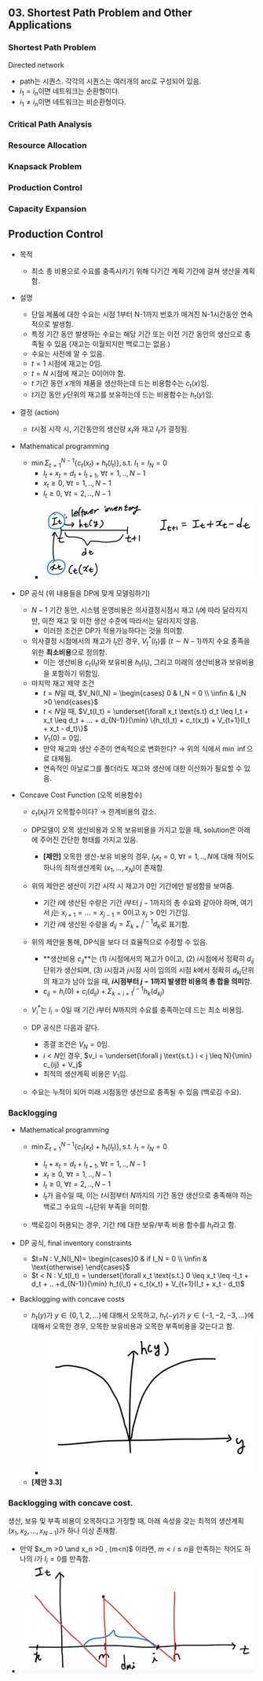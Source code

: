 ## 03. Shortest Path Problem and Other Applications

### Shortest Path Problem

Directed network

- path는 시퀀스. 각각의 시퀀스는 여러개의 arc로 구성되어 있음.
- $i_1 = i_n$이면 네트워크는 순환형이다.
- $i_1 \neq i_n$이면 네트워크는 비순환형이다.

### Critical Path Analysis



### Resource Allocation



### Knapsack Problem



### Production Control



### Capacity Expansion



## Production Control

- 목적
  
  - 최소 총 비용으로 수요를 충족시키기 위해 다기간 계획 기간에 걸쳐 생산을 계획함.
  
- 설명
  - 단일 제품에 대한 수요는 시점 1부터 N-1까지 번호가 매겨진 N-1시간동안 연속적으로 발생함.
  - 특정 기간 동안 발생하는 수요는 해당 기간 또는 이전 기간 동안의 생산으로 충족될 수 있음 (재고는 이월되지만 백로그는 없음.)
  - 수요는 사전에 알 수 있음.
  - $t=1$ 시점에 재고는 0임.
  - $t=N$ 시점에 재고는 0이어야 함.
  - $t$ 기간 동안 $x$개의 제품을 생산하는데 드는 비용함수는 $c_t(x)$임.
  - $t$기간 동안 $y$단위의 재고를 보유하는데 드는 비용함수는  $h_t(y)$임.
  
- 결정 (action)
  
  - $t$시점 시작 시, 기간동안의  생산량 $x_t$와 재고 $I_t$가 결정됨.
  
- Mathematical programming 
  - $\min \Sigma^{N-1}_{t=1} \{c_t(x_t) + h_t(I_t)\}, \text{s.t.} \ I_1 = I_N = 0$
    - $I_t + x_t=d_t + I_{t+1}, \ \forall t = 1,..,N-1$
    - $x_t \geq 0, \ \forall t = 1,.. , N-1$
    - $I_t \geq 0, \ \forall t = 2,..,N-1$
    - ![image-20230919233640565](.\img\image-20230919233640565.png)
  
- DP 공식 (위 내용들을 DP에 맞게 모델링하기)
  - $N-1$ 기간 동안, 시스템 운영비용은 의사결정시점시 재고 $I_t$에 따라 달라지지만, 이전 재고 및 이전 생산 수준에 따라서는 달라지지 않음.
    - 이러한 조건은 DP가 적용가능하다는 것을 의미함.
  - 의사결정 시점에서의 재고가 $I_t$인 경우, $V_t^*(I_t)$를 $(t \sim N-1)$까지 수요 충족을 위한 **최소비용**으로 정의함.
    - 이는 생산비용 $c_t(I_t)$와 보유비용 $h_t(I_t)$, 그리고 미래의 생산비용과 보유비용을 포함하기 위함임.
  - 마지막 재고 제약 조건 
    - $t=N$일 때, $V_N(I_N) = \begin{cases} 0 & I_N = 0 \\ \infin & I_N >0 \end{cases}$
    - $t<N$일 때, $V_t(I_t) = \underset{\forall x_t \text{s.t} d_t \leq I_t + x_t \leq d_t + ... + d_{N-1}}{\min} \{h_t(I_t) + c_t(x_t) + V_{t+1}(I_t + x_t - d_t)\}$
    - $V_1(0) = 0$임.
    - 만약 재고와 생산 수준이 연속적으로 변화한다? $\rightarrow$ 위의 식에서 $\min$ $\inf$으로 대체됨.
    - 연속적인 아날로그를 풀더라도 재고와 생산에 대한 이산화가 필요할 수 있음.
  
- Concave Cost Function (오목 비용함수)
  - $c_t(x_t)$가 오목함수이다? $\rightarrow$ 한계비용의 감소.
  - DP모델이 오목 생산비용과 오목 보유비용을 가지고 있을 때, solution은 아래에 주어진 간단한 형태를 가지고 있음.
    - **[제안]** 오목한 생산-보유 비용의 경우, $I_t x_t = 0, \ \forall t = 1,..,N$에 대해 적어도 하나의 최적생산계획 $(x_1, ..., x_N)$이 존재함.
  - 위의 제안은 생산이 기간 시작 시 재고가 0인 기간에만 발생함을 보여줌.
    - 기간 $i$에 생산된 수량은 기간 $i$부터 $j-1$까지의 총 수요와 같아야 하며, 여기서 $j$는 $x_{i+1}=...=x_{j-1}=0$이고 $x_j >0$인 기간임.
    - 기간 $i$에 생산된 수량을 $d_{ij} = \Sigma^{j-1}_{k=i}d_k$로 표기함.
  - 위의 제안을 통해, DP식을 보다 더 효율적으로 수정할 수 있음.
    - **생산비용 $c_{ij}$**는 (1) $i$시점에서의 재고가 0이고, (2) $i$시점에서 정확히 $d_{ij}$단위가 생산되며, (3) $i$시점과 $j$시점 사이 임의의 시점 $k$에서 정확히 $d_{kj}$단위의 재고가 남아 있을 때, **$i$시점부터 $j-1$까지 발생한 비용의 총 합을 의미**함.
    - $c_{ij} = h_i(0) + c_i(d_{ij}) + \Sigma^{j-1}_{k=i+1}h_k(d_{kj})$
  - $V^*_i$는 $I_i=0$일 때 기간 $i$부터 $N$까지의 수요를 충족하는데 드는 최소 비용임.
  - DP 공식은 다음과 같다.
    - 종결 조건은 $V_N = 0$임.
    - $i<N$인 경우, $v_i = \underset{\forall j \text{s.t.} i < j \leq N}{\min} c_{ij} + V_j$
    - 최적의 생산계획 비용은 $V_1$임.

  

  

  - 수요는 누적이 되어 미래 시점동안 생산으로 충족될 수 있음 (백로깅 수요).

### Backlogging



- Mathematical programming 

  - $\min \Sigma^{N-1}_{t=1} \{c_t(x_t) + h_t(I_t)\}, \text{s.t.} \ I_1 = I_N = 0$
    - $I_t + x_t=d_t + I_{t+1}, \ \forall t = 1,..,N-1$
    - $x_t \geq 0, \ \forall t = 1,.. , N-1$
    - $I_t \geq 0, \ \forall t = 2,..,N-1$
    - $I_t$가 음수일 때, 이는 $t$시점부터 $N$까지의 기간 동안 생산으로 충족해야 하는 백로그 수요의 $-I_t$단위 부족을 의미함.

  - 백로깅이 허용되는 경우, 기간 $t$에 대한 보유/부족 비용 함수를 $h_t$라고 함.
- DP 공식, final inventory constraints

  - $t=N : V_N(I_N)= \begin{cases}0 & if I_N = 0 \\ \infin & \text{otherwise} \end{cases}$
  - $t < N : V_t(I_t) = \underset{\forall x_t \text{s.t.} 0 \leq x_t \leq -I_t + d_t + .. +d_{N-1}}{\min} h_t(I_t) + c_t(x_t) + V_{t+1}(I_t + x_t - d_t)$
- Backlogging with concave costs

  - $h_t(y)$가 $y \in \{0,1,2,...\}$에 대해서 오목하고, $h_t(-y)$가 $y \in \{-1,-2,-3,...\}$에 대해서 오목한 경우, 오목한 보유비용과 오목한 부족비용을 갖는다고 함.
    - ![image-20230919233714028](.\img\image-20230919233714028.png)
  - **[제안 3.3]** 

### Backlogging with concave cost.

생산, 보유 및 부족 비용이 오목하다고 가정할 때, 아래 속성을 갖는 최적의 생산계획 $(x_1,x_2,..., x_{N-1})$가 하나 이상 존재함.

- 만약 $x_m >0 \and x_n >0 , (m<n)$ 이라면, $m < i \leq n$을 만족하는 적어도 하나의 $i$가 $I_i=0$를 만족함.
- ![image-20230919233739731](.\img\image-20230919233739731.png)



